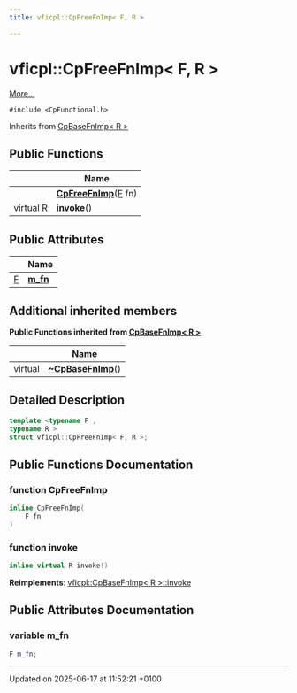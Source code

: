 ```yaml
---
title: vficpl::CpFreeFnImp< F, R >

---
```


# vficpl::CpFreeFnImp< F, R >



 [More...](#detailed-description)


`#include <CpFunctional.h>`

Inherits from [CpBaseFnImp< R >](structvficpl_1_1_cp_base_fn_imp_3_01_r_01_4.md)

## Public Functions

|                | Name           |
| -------------- | -------------- |
| | **[CpFreeFnImp](structvficpl_1_1_cp_free_fn_imp_3_01_f_00_01_r_01_4.md#function-cpfreefnimp)**([F](md5_8cpp.md#define-f) fn) |
| virtual R | **[invoke](structvficpl_1_1_cp_free_fn_imp_3_01_f_00_01_r_01_4.md#function-invoke)**() |

## Public Attributes

|                | Name           |
| -------------- | -------------- |
| [F](md5_8cpp.md#define-f) | **[m_fn](structvficpl_1_1_cp_free_fn_imp_3_01_f_00_01_r_01_4.md#variable-m-fn)**  |

## Additional inherited members

**Public Functions inherited from [CpBaseFnImp< R >](structvficpl_1_1_cp_base_fn_imp_3_01_r_01_4.md)**

|                | Name           |
| -------------- | -------------- |
| virtual | **[~CpBaseFnImp](structvficpl_1_1_cp_base_fn_imp_3_01_r_01_4.md#function-~cpbasefnimp)**() |


## Detailed Description

```cpp
template <typename F ,
typename R >
struct vficpl::CpFreeFnImp< F, R >;
```

## Public Functions Documentation

### function CpFreeFnImp

```cpp
inline CpFreeFnImp(
    F fn
)
```


### function invoke

```cpp
inline virtual R invoke()
```


**Reimplements**: [vficpl::CpBaseFnImp< R >::invoke](structvficpl_1_1_cp_base_fn_imp_3_01_r_01_4.md#function-invoke)


## Public Attributes Documentation

### variable m_fn

```cpp
F m_fn;
```


-------------------------------

Updated on 2025-06-17 at 11:52:21 +0100